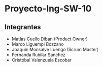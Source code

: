 # Proyecto-Ing-SW-10

## Integrantes
- Matías Cuello Diban (Product Owner)
- Marco Liguempi Bozzano
- Joaquín Monsalve Luengo (Scrum Master)
- Fernanda Rubilar Sanchez
- Cristóbal Valenzuela Escobar
